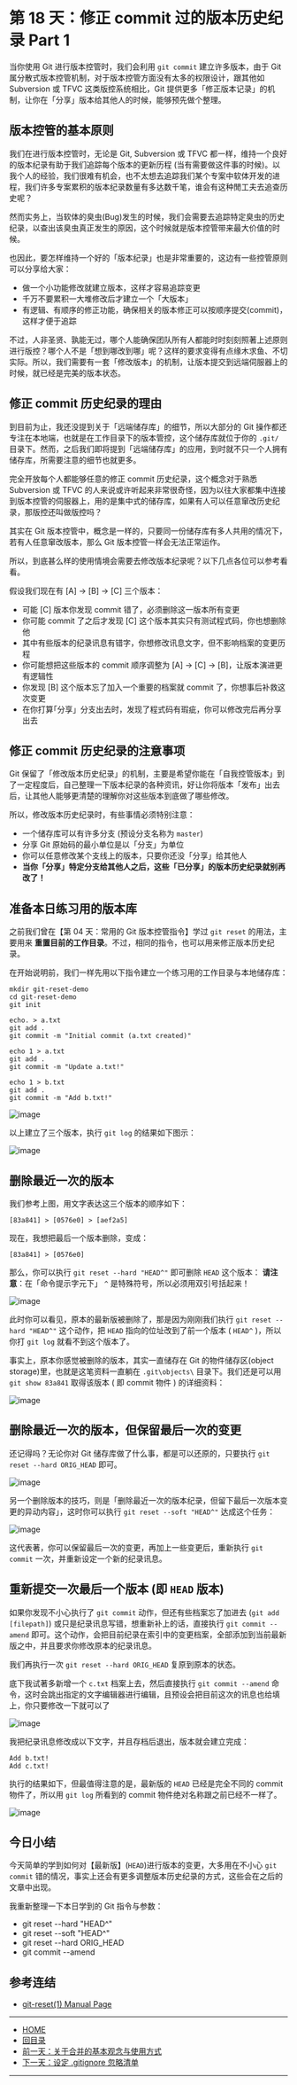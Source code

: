 第 18 天：修正 commit 过的版本历史纪录 Part 1
=============================================================

当你使用 Git 进行版本控管时，我们会利用 `git commit` 建立许多版本，由于 Git 属分散式版本控管机制，对于版本控管方面没有太多的权限设计，跟其他如 Subversion 或 TFVC 这类版控系统相比，Git 提供更多「修正版本记录」的机制，让你在「分享」版本给其他人的时候，能够预先做个整理。

版本控管的基本原则
-------------------

我们在进行版本控管时，无论是 Git, Subversion 或 TFVC 都一样，维持一个良好的版本纪录有助于我们追踪每个版本的更新历程 (当有需要做这件事的时候)。以我个人的经验，我们很难有机会，也不太想去追踪我们某个专案中软体开发的进程，我们许多专案累积的版本纪录数量有多达数千笔，谁会有这种閒工夫去追查历史呢？

然而实务上，当软体的臭虫(Bug)发生的时候，我们会需要去追踪特定臭虫的历史纪录，以查出该臭虫真正发生的原因，这个时候就是版本控管带来最大价值的时候。

也因此，要怎样维持一个好的「版本纪录」也是非常重要的，这边有一些控管原则可以分享给大家：

* 做一个小功能修改就建立版本，这样才容易追踪变更
* 千万不要累积一大堆修改后才建立一个「大版本」
* 有逻辑、有顺序的修正功能，确保相关的版本修正可以按顺序提交(commit)，这样才便于追踪

不过，人非圣贤、孰能无过，哪个人能确保团队所有人都能时时刻刻照著上述原则进行版控？哪个人不是「想到哪改到哪」呢？这样的要求变得有点缘木求鱼、不切实际。所以，我们需要有一套「修改版本」的机制，让版本提交到远端伺服器上的时候，就已经是完美的版本状态。


修正 commit 历史纪录的理由
---------------------------

到目前为止，我还没提到关于「远端储存库」的细节，所以大部分的 Git 操作都还专注在本地端，也就是在工作目录下的版本管控，这个储存库就位于你的 `.git/` 目录下。然而，之后我们即将提到「远端储存库」的应用，到时就不只一个人拥有储存库，所需要注意的细节也就更多。

完全开放每个人都能够任意的修正 commit 历史纪录，这个概念对于熟悉 Subversion 或 TFVC 的人来说或许听起来非常很奇怪，因为以往大家都集中连接到版本控管的伺服器上，用的是集中式的储存库，如果有人可以任意窜改历史纪录，那版控还叫做版控吗？

其实在 Git 版本控管中，概念是一样的，只要同一份储存库有多人共用的情况下，若有人任意窜改版本，那么 Git 版本控管一样会无法正常运作。

所以，到底甚么样的使用情境会需要去修改版本纪录呢？以下几点各位可以参考看看。

假设我们现在有 [A] -> [B] -> [C] 三个版本：

* 可能 [C] 版本你发现 commit 错了，必须删除这一版本所有变更
* 你可能 commit 了之后才发现 [C] 这个版本其实只有测试程式码，你也想删除他
* 其中有些版本的纪录讯息有错字，你想修改讯息文字，但不影响档案的变更历程
* 你可能想把这些版本的 commit 顺序调整为 [A] -> [C] -> [B]，让版本演进更有逻辑性
* 你发现 [B] 这个版本忘了加入一个重要的档案就 commit 了，你想事后补救这次变更
* 在你打算｢分享」分支出去时，发现了程式码有瑕疵，你可以修改完后再分享出去

修正 commit 历史纪录的注意事项
-----------------------------

Git 保留了「修改版本历史纪录」的机制，主要是希望你能在「自我控管版本」到了一定程度后，自己整理一下版本纪录的各种资讯，好让你将版本「发布」出去后，让其他人能够更清楚的理解你对这些版本到底做了哪些修改。

所以，修改版本历史纪录时，有些事情必须特别注意：

* 一个储存库可以有许多分支 (预设分支名称为 `master`)
* 分享 Git 原始码的最小单位是以「分支」为单位
* 你可以任意修改某个支线上的版本，只要你还没「分享」给其他人
* **当你「分享」特定分支给其他人之后，这些「已分享」的版本历史纪录就别再改了！**

准备本日练习用的版本库
----------------------

之前我们曾在【第 04 天：常用的 Git 版本控管指令】学过 `git reset` 的用法，主要用来 **重置目前的工作目录**。不过，相同的指令，也可以用来修正版本历史纪录。

在开始说明前，我们一样先用以下指令建立一个练习用的工作目录与本地储存库：
	
	mkdir git-reset-demo
	cd git-reset-demo
	git init
	
	echo. > a.txt
	git add .
	git commit -m "Initial commit (a.txt created)"
	
	echo 1 > a.txt
	git add .
	git commit -m "Update a.txt!"
	
	echo 1 > b.txt
	git add .
	git commit -m "Add b.txt!"

![image](../figures/18/01.png)

以上建立了三个版本，执行 `git log` 的结果如下图示：

![image](../figures/18/02.png)


删除最近一次的版本
-------------------

我们参考上图，用文字表达这三个版本的顺序如下：

	[83a841] > [0576e0] > [aef2a5] 

现在，我想把最后一个版本删除，变成：

	[83a841] > [0576e0]

那么，你可以执行 `git reset --hard "HEAD^"` 即可删除 `HEAD` 这个版本：
**请注意**：在「命令提示字元下」 `^` 是特殊符号，所以必须用双引号括起来！

![image](../figures/18/03.png)

此时你可以看见，原本的最新版被删除了，那是因为刚刚我们执行 `git reset --hard "HEAD^"` 这个动作，把 `HEAD` 指向的位址改到了前一个版本 ( `HEAD^` )，所以你打 `git log` 就看不到这个版本了。

事实上，原本你感觉被删除的版本，其实一直储存在 Git 的物件储存区(object storage)里，也就是这笔资料一直躺在 `.git\objects\` 目录下。我们还是可以用 `git show 83a841` 取得该版本 ( 即 commit 物件 ) 的详细资料：

![image](../figures/18/04.png)

删除最近一次的版本，但保留最后一次的变更
------------------------------------

还记得吗？无论你对 Git 储存库做了什么事，都是可以还原的，只要执行 `git reset --hard ORIG_HEAD` 即可。

![image](../figures/18/05.png)

另一个删除版本的技巧，则是「删除最近一次的版本纪录，但留下最后一次版本变更的异动内容」，这时你可以执行 `git reset --soft "HEAD^"` 达成这个任务：

![image](../figures/18/06.png)

这代表著，你可以保留最后一次的变更，再加上一些变更后，重新执行 `git commit` 一次，并重新设定一个新的纪录讯息。

重新提交一次最后一个版本 (即 `HEAD` 版本)
-----------------------------------------

如果你发现不小心执行了 `git commit` 动作，但还有些档案忘了加进去 (`git add [filepath]`) 或只是纪录讯息写错，想重新补上的话，直接执行 `git commit --amend` 即可。这个动作，会把目前纪录在索引中的变更档案，全部添加到当前最新版之中，并且要求你修改原本的纪录讯息。

我们再执行一次 `git reset --hard ORIG_HEAD` 复原到原本的状态。

底下我试著多新增一个 `c.txt` 档案上去，然后直接执行 `git commit --amend` 命令，这时会跳出指定的文字编辑器进行编辑，且预设会把目前这次的讯息也给填上，你只要修改一下就可以了

![image](../figures/18/07.png)

我把纪录讯息修改成以下文字，并且存档后退出，版本就会建立完成：
	
	Add b.txt!
	Add c.txt!

执行的结果如下，但最值得注意的是，最新版的 `HEAD` 已经是完全不同的 commit 物件了，所以用 `git log` 所看到的 commit 物件绝对名称跟之前已经不一样了。

![image](../figures/18/08.png)

今日小结
-------

今天简单的学到如何对【最新版】(`HEAD`)进行版本的变更，大多用在不小心 `git commit` 错的情况，事实上还会有更多调整版本历史纪录的方式，这些会在之后的文章中出现。

我重新整理一下本日学到的 Git 指令与参数：

* git reset --hard "HEAD^"
* git reset --soft "HEAD^"
* git reset --hard ORIG_HEAD
* git commit --amend 

参考连结
-------

* [git-reset(1) Manual Page](https://www.kernel.org/pub/software/scm/git/docs/git-reset.html)




-------
* [HOME](../README.md)
* [回目录](README.md)
* [前一天：关于合并的基本观念与使用方式](17.md)
* [下一天：设定 .gitignore 忽略清单](19.md)

-------


